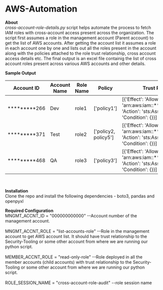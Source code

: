 # AWS-Automation


**About** <br>
_cross-account-role-details.py_ script helps automate the process to fetch IAM roles with cross-account access present across the organization. The script first assumes a role in the management account (Parent account) to get the list of AWS accounts. After getting the account list it assumes a role in each account one by one and lists out all the roles present in the account along with the policies attached to the role trust relationship, cross account access details etc. The final output is an excel file containig the list of cross account roles present across various AWS accounts and other details.

**Sample Output** <br>

Account ID  |	Account Name | Role Name | Policy | Trust Relationship | X Access
----------- |----------------|-----------|--------|-------------------|---------------------
*********266|    Dev         |     role1 |['policy1'] | [{'Effect': 'Allow', 'Principal': {'AWS': 'arn:aws:iam::*********371:root'}, 'Action': 'sts:AssumeRole', 'Condition': {}}] | ['arn:aws:iam::*********294:root']
*********371|    Test         |     role2 |['policy2, policy5'] | [{'Effect': 'Allow', 'Principal': {'AWS': 'arn:aws:iam::*********257:root'}, 'Action': 'sts:AssumeRole', 'Condition': {}}] | ['arn:aws:iam::*********372:root']
*********468|    QA         |     role3 |['policy3'] | [{'Effect': 'Allow', 'Principal': {'AWS': 'arn:aws:iam::*********862:root'}, 'Action': 'sts:AssumeRole', 'Condition': {}}] | ['arn:aws:iam::*********294:root']

<br>

**Installation** <br>
Clone the repo and install the following dependencies - boto3, pandas and openpyxl

**Required Configuration** <br>
MNGMT_ACCNT_ID = "000000000000" --Account number of the management account. <br><br>
MNGMT_ACCNT_ROLE = "list-accounts-role" --Role in the management account to get AWS account list. It should have trust relationship to the Security-Tooling or some other account from where we are running our python script.<br><br>
MEMBER_ACCNT_ROLE = "read-only-role" --Role deployed in all the member accounts (child accounts) with trust relationship to the Security-Tooling or some other account from where we are running our python script. <br><br>
ROLE_SESSION_NAME = "cross-account-role-audit" --role session name<br>
